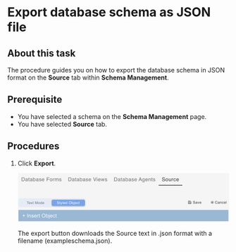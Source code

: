 # Export database schema as JSON file

## About this task

The procedure guides you on how to export the database schema in JSON format on the **Source** tab within **Schema Management**.

## Prerequisite

- You have selected a schema on the **Schema Management** page.
- You have selected **Source** tab.

## Procedures



1. Click **Export**.

    ![Export Source](../../assets/images/insertjsonobject.png)

     The export button downloads the Source text in .json format with a filename (exampleschema.json). 